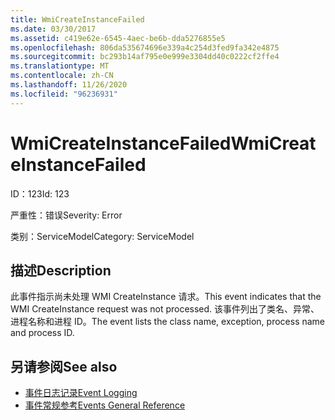 ```yaml
---
title: WmiCreateInstanceFailed
ms.date: 03/30/2017
ms.assetid: c419e62e-6545-4aec-be6b-dda5276855e5
ms.openlocfilehash: 806da535674696e339a4c254d3fed9fa342e4875
ms.sourcegitcommit: bc293b14af795e0e999e3304dd40c0222cf2ffe4
ms.translationtype: MT
ms.contentlocale: zh-CN
ms.lasthandoff: 11/26/2020
ms.locfileid: "96236931"
---
```

# <a name="wmicreateinstancefailed"></a><span data-ttu-id="dfcc1-102">WmiCreateInstanceFailed</span><span class="sxs-lookup"><span data-stu-id="dfcc1-102">WmiCreateInstanceFailed</span></span>

<span data-ttu-id="dfcc1-103">ID：123</span><span class="sxs-lookup"><span data-stu-id="dfcc1-103">Id: 123</span></span>  
  
 <span data-ttu-id="dfcc1-104">严重性：错误</span><span class="sxs-lookup"><span data-stu-id="dfcc1-104">Severity: Error</span></span>  
  
 <span data-ttu-id="dfcc1-105">类别：ServiceModel</span><span class="sxs-lookup"><span data-stu-id="dfcc1-105">Category: ServiceModel</span></span>  
  
## <a name="description"></a><span data-ttu-id="dfcc1-106">描述</span><span class="sxs-lookup"><span data-stu-id="dfcc1-106">Description</span></span>  

 <span data-ttu-id="dfcc1-107">此事件指示尚未处理 WMI CreateInstance 请求。</span><span class="sxs-lookup"><span data-stu-id="dfcc1-107">This event indicates that the WMI CreateInstance request was not processed.</span></span> <span data-ttu-id="dfcc1-108">该事件列出了类名、异常、进程名称和进程 ID。</span><span class="sxs-lookup"><span data-stu-id="dfcc1-108">The event lists the class name, exception, process name and process ID.</span></span>  
  
## <a name="see-also"></a><span data-ttu-id="dfcc1-109">另请参阅</span><span class="sxs-lookup"><span data-stu-id="dfcc1-109">See also</span></span>

- [<span data-ttu-id="dfcc1-110">事件日志记录</span><span class="sxs-lookup"><span data-stu-id="dfcc1-110">Event Logging</span></span>](index.md)
- [<span data-ttu-id="dfcc1-111">事件常规参考</span><span class="sxs-lookup"><span data-stu-id="dfcc1-111">Events General Reference</span></span>](events-general-reference.md)
